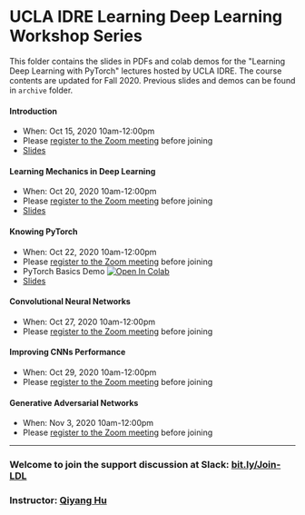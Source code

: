 # UCLA IDRE Learning Deep Learning Workshop Series

This folder contains the slides in PDFs and colab demos for the "Learning Deep Learning with PyTorch" lectures hosted by UCLA IDRE. The course contents are updated for Fall 2020. Previous slides and demos can be found in `archive` folder.

#### Introduction

 - When: Oct 15, 2020 10am-12:00pm 
 - Please [register to the Zoom meeting](https://ucla.zoom.us/meeting/register/tJYrf-qsrzMrGtLhh7reLmRjFRLTlmHf_LIw) before joining
 - [Slides](https://huqy.github.io/idre-learning-deep-learning-pytorch/1_DL_Intro.pdf)


#### Learning Mechanics in Deep Learning
 - When: Oct 20, 2020 10am-12:00pm
 - Please [register to the Zoom meeting](https://ucla.zoom.us/meeting/register/tJIvcuihqjojG9wcL86TLX5Zns1cE04OSpdy) before joining
 - [Slides](https://huqy.github.io/idre-learning-deep-learning-pytorch/2_DL_learningmech.pdf)


#### Knowing PyTorch 
 - When: Oct 22, 2020 10am-12:00pm
 - Please [register to the Zoom meeting](https://ucla.zoom.us/meeting/register/tJwldeyorzsjH9QP5xA00WHNJOXAOT6ZPLno) before joining
 - PyTorch Basics Demo [![Open In Colab](https://colab.research.google.com/assets/colab-badge.svg)](http://bit.ly/LDL_01)
 - [Slides](https://huqy.github.io/idre-learning-deep-learning-pytorch/3_DL_pytorch.pdf)

#### Convolutional Neural Networks
 - When: Oct 27, 2020 10am-12:00pm
 - Please [register to the Zoom meeting](https://ucla.zoom.us/meeting/register/tJEvf-mgpjMiHtOgC7q7MzP1D76Nxo7079Oj) before joining
<!--
- [Slides](https://huqy.github.io/idre-learning-deep-learning-pytorch/4_DL_CNNs.pdf)
- [Colab Demo](http://bit.ly/LDL_02)
-->

#### Improving CNNs Performance
 - When: Oct 29, 2020 10am-12:00pm
 - Please [register to the Zoom meeting](https://ucla.zoom.us/meeting/register/tJErd-6grTorGN0BJ81gThyPtBSue7TYPbRA) before joining
<!--
- [Slides](https://huqy.github.io/idre-learning-deep-learning-pytorch/5_DL_adv.pdf)
- [Colab Demo](http://bit.ly/LDL_03)
-->

#### Generative Adversarial Networks 
 - When: Nov 3, 2020 10am-12:00pm
 - Please [register to the Zoom meeting](https://ucla.zoom.us/meeting/register/tJMrduCtqz0uGNePF3cHIPxsdsCQJCxiBGYz) before joining
<!--
- [Slides](https://huqy.github.io/idre-learning-deep-learning-pytorch/6_DL_rnn.pdf)
- [Colab Demo](http://bit.ly/LDL_04)
-->

---

<!--
### Series Survey: [bit.ly/2X2phyS](https://bit.ly/2X2phyS)
-->

### Welcome to join the support discussion at Slack: [bit.ly/Join-LDL](https://bit.ly/Join-LDL)

### Instructor: [Qiyang Hu](mailto:huqy@idre.ucla.edu)


